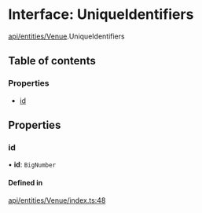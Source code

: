 # Interface: UniqueIdentifiers

[api/entities/Venue](../wiki/api.entities.Venue).UniqueIdentifiers

## Table of contents

### Properties

- [id](../wiki/api.entities.Venue.UniqueIdentifiers#id)

## Properties

### id

• **id**: `BigNumber`

#### Defined in

[api/entities/Venue/index.ts:48](https://github.com/PolymeshAssociation/polymesh-sdk/blob/88db4a91/src/api/entities/Venue/index.ts#L48)

